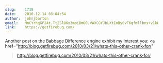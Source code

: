 ```yaml
---
slug:    1718
date:    2010-12-14 08:04:54
author:  johnjbarton
email:   MnCYrhqGP2At.Tt2SlO6x3mpiBmO0.VAXCOYJbLXtImBy0vT6qfmllbns+v1kW3AIr
link:    https://getfirebug.com/
---
```


Another post on the Babbage Difference engine exhibit my interest you:
<a
href="http://blog.getfirebug.com/2010/03/21/whats-this-other-crank-for/"
>http://blog.getfirebug.com/2010/03/21/whats-this-other-crank-for/</a>

